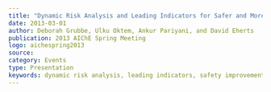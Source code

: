 ```yaml
---
title: "Dynamic Risk Analysis and Leading Indicators for Safer and More Reliable Operations"
date: 2013-03-01
author: Deborah Grubbe, Ulku Oktem, Ankur Pariyani, and David Eherts
publication: 2013 AIChE Spring Meeting
logo: aichespring2013
source:
category: Events
type: Presentation
keywords: dynamic risk analysis, leading indicators, safety improvement, chemical industry
---
```


